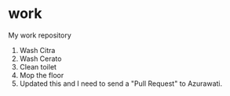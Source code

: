 work
====

My work repository

1. Wash Citra
2. Wash Cerato
3. Clean toilet
4. Mop the floor
5. Updated this and I need to send a "Pull Request" to Azurawati. 

